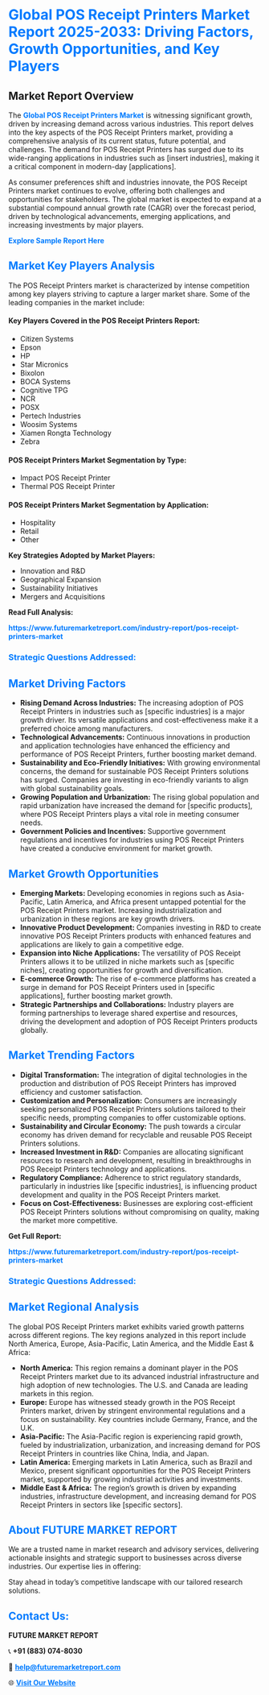 <h1 style="color: #007BFF;">Global POS Receipt Printers Market Report 2025-2033: Driving Factors, Growth Opportunities, and Key Players</h1>

<section id="overview">
<h2>Market Report Overview</h2>
<p>The <a href="https://www.futuremarketreport.com/industry-report/pos-receipt-printers-market" style="color: #007BFF; text-decoration: none;"><strong>Global POS Receipt Printers Market</strong></a> is witnessing significant growth, driven by increasing demand across various industries. This report delves into the key aspects of the POS Receipt Printers market, providing a comprehensive analysis of its current status, future potential, and challenges. The demand for POS Receipt Printers has surged due to its wide-ranging applications in industries such as [insert industries], making it a critical component in modern-day [applications].</p>
<p>As consumer preferences shift and industries innovate, the POS Receipt Printers market continues to evolve, offering both challenges and opportunities for stakeholders. The global market is expected to expand at a substantial compound annual growth rate (CAGR) over the forecast period, driven by technological advancements, emerging applications, and increasing investments by major players.</p>
</section>

<section id="overview">
<p><a href="https://www.futuremarketreport.com/request-sample/reportId=51070" style="color: #007BFF; text-decoration: none;"><strong>Explore Sample Report Here</strong></a></p>
</section>

<section id="key-players">
<h2 style="color: #007BFF;">Market Key Players Analysis</h2>
<p>The POS Receipt Printers market is characterized by intense competition among key players striving to capture a larger market share. Some of the leading companies in the market include:</p>
<h4>Key Players Covered in the POS Receipt Printers Report:</h4>
<ul><li>Citizen Systems</li><li>Epson</li><li>HP</li><li>Star Micronics</li><li>Bixolon</li><li>BOCA Systems</li><li>Cognitive TPG</li><li>NCR</li><li>POSX</li><li>Pertech Industries</li><li>Woosim Systems</li><li>Xiamen Rongta Technology</li><li>Zebra</li></ul>
<h4>POS Receipt Printers Market Segmentation by Type:</h4>
<ul><li>Impact POS Receipt Printer</li><li>Thermal POS Receipt Printer</li></ul>

<h4>POS Receipt Printers Market Segmentation by Application:</h4>
<ul><li>Hospitality</li><li>Retail</li><li>Other</li></ul>
<p><strong>Key Strategies Adopted by Market Players:</strong></p>
<ul>
<li>Innovation and R&D</li>
<li>Geographical Expansion</li>
<li>Sustainability Initiatives</li>
<li>Mergers and Acquisitions</li>
</ul>
</section>

<section>
<p><strong>Read Full Analysis: </strong></p><a href="https://www.futuremarketreport.com/industry-report/pos-receipt-printers-market" style="color: #007BFF; text-decoration: none;"><strong>https://www.futuremarketreport.com/industry-report/pos-receipt-printers-market</strong></a>
<h3 style="color: #007BFF;">Strategic Questions Addressed:</h3>
</section>

<section id="driving-factors">
<h2 style="color: #007BFF;">Market Driving Factors</h2>
<ul>
<li><strong>Rising Demand Across Industries:</strong> The increasing adoption of POS Receipt Printers in industries such as [specific industries] is a major growth driver. Its versatile applications and cost-effectiveness make it a preferred choice among manufacturers.</li>
<li><strong>Technological Advancements:</strong> Continuous innovations in production and application technologies have enhanced the efficiency and performance of POS Receipt Printers, further boosting market demand.</li>
<li><strong>Sustainability and Eco-Friendly Initiatives:</strong> With growing environmental concerns, the demand for sustainable POS Receipt Printers solutions has surged. Companies are investing in eco-friendly variants to align with global sustainability goals.</li>
<li><strong>Growing Population and Urbanization:</strong> The rising global population and rapid urbanization have increased the demand for [specific products], where POS Receipt Printers plays a vital role in meeting consumer needs.</li>
<li><strong>Government Policies and Incentives:</strong> Supportive government regulations and incentives for industries using POS Receipt Printers have created a conducive environment for market growth.</li>
</ul>
</section>

<section id="growth-opportunities">
<h2 style="color: #007BFF;">Market Growth Opportunities</h2>
<ul>
<li><strong>Emerging Markets:</strong> Developing economies in regions such as Asia-Pacific, Latin America, and Africa present untapped potential for the POS Receipt Printers market. Increasing industrialization and urbanization in these regions are key growth drivers.</li>
<li><strong>Innovative Product Development:</strong> Companies investing in R&D to create innovative POS Receipt Printers products with enhanced features and applications are likely to gain a competitive edge.</li>
<li><strong>Expansion into Niche Applications:</strong> The versatility of POS Receipt Printers allows it to be utilized in niche markets such as [specific niches], creating opportunities for growth and diversification.</li>
<li><strong>E-commerce Growth:</strong> The rise of e-commerce platforms has created a surge in demand for POS Receipt Printers used in [specific applications], further boosting market growth.</li>
<li><strong>Strategic Partnerships and Collaborations:</strong> Industry players are forming partnerships to leverage shared expertise and resources, driving the development and adoption of POS Receipt Printers products globally.</li>
</ul>
</section>

<section id="trending-factors">
<h2 style="color: #007BFF;">Market Trending Factors</h2>
<ul>
<li><strong>Digital Transformation:</strong> The integration of digital technologies in the production and distribution of POS Receipt Printers has improved efficiency and customer satisfaction.</li>
<li><strong>Customization and Personalization:</strong> Consumers are increasingly seeking personalized POS Receipt Printers solutions tailored to their specific needs, prompting companies to offer customizable options.</li>
<li><strong>Sustainability and Circular Economy:</strong> The push towards a circular economy has driven demand for recyclable and reusable POS Receipt Printers solutions.</li>
<li><strong>Increased Investment in R&D:</strong> Companies are allocating significant resources to research and development, resulting in breakthroughs in POS Receipt Printers technology and applications.</li>
<li><strong>Regulatory Compliance:</strong> Adherence to strict regulatory standards, particularly in industries like [specific industries], is influencing product development and quality in the POS Receipt Printers market.</li>
<li><strong>Focus on Cost-Effectiveness:</strong> Businesses are exploring cost-efficient POS Receipt Printers solutions without compromising on quality, making the market more competitive.</li>
</ul>
</section>

<section>
<p><strong>Get Full Report: </strong></p><a href="https://www.futuremarketreport.com/industry-report/pos-receipt-printers-market" style="color: #007BFF; text-decoration: none;"><strong>https://www.futuremarketreport.com/industry-report/pos-receipt-printers-market</strong></a>
<h3 style="color: #007BFF;">Strategic Questions Addressed:</h3>
</section>


<section id="regional-analysis">
<h2 style="color: #007BFF;">Market Regional Analysis</h2>
<p>The global POS Receipt Printers market exhibits varied growth patterns across different regions. The key regions analyzed in this report include North America, Europe, Asia-Pacific, Latin America, and the Middle East & Africa:</p>
<ul>
<li><strong>North America:</strong> This region remains a dominant player in the POS Receipt Printers market due to its advanced industrial infrastructure and high adoption of new technologies. The U.S. and Canada are leading markets in this region.</li>
<li><strong>Europe:</strong> Europe has witnessed steady growth in the POS Receipt Printers market, driven by stringent environmental regulations and a focus on sustainability. Key countries include Germany, France, and the U.K.</li>
<li><strong>Asia-Pacific:</strong> The Asia-Pacific region is experiencing rapid growth, fueled by industrialization, urbanization, and increasing demand for POS Receipt Printers in countries like China, India, and Japan.</li>
<li><strong>Latin America:</strong> Emerging markets in Latin America, such as Brazil and Mexico, present significant opportunities for the POS Receipt Printers market, supported by growing industrial activities and investments.</li>
<li><strong>Middle East & Africa:</strong> The region’s growth is driven by expanding industries, infrastructure development, and increasing demand for POS Receipt Printers in sectors like [specific sectors].</li>
</ul>
</section>

<footer>
<h2 style="color: #007BFF;">About FUTURE MARKET REPORT</h2>
<p>We are a trusted name in market research and advisory services, delivering actionable insights and strategic support to businesses across diverse industries. Our expertise lies in offering:</p>

<p>Stay ahead in today’s competitive landscape with our tailored research solutions.</p>

<h2 style="color: #007BFF;">Contact Us:</h2>
<p><strong>FUTURE MARKET REPORT</strong></p>
<p>📞 <strong>+91 (883) 074-8030</strong></p>
<p>📧 <strong><a href="mailto:help@futuremarketreport.com" style="color: #007BFF;">help@futuremarketreport.com</a></strong></p>
<p>🌐 <strong><a href="https://www.futuremarketreport.com/" style="color: #007BFF;">Visit Our Website</a></strong></p>
</footer>